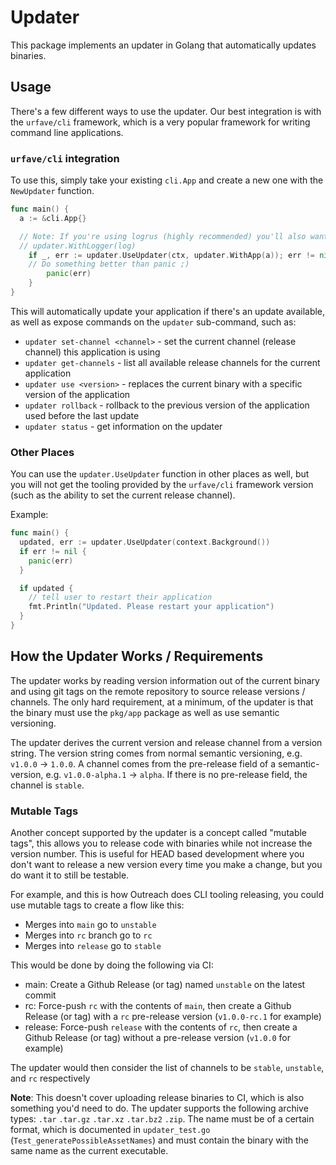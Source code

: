 # Updater

This package implements an updater in Golang that automatically updates binaries.

## Usage

There's a few different ways to use the updater. Our best integration is with the `urfave/cli` framework, which is a very popular framework for writing command line applications.

### `urfave/cli` integration

To use this, simply take your existing `cli.App` and create a new one with the `NewUpdater` function.

```go
func main() {
  a := &cli.App{}

  // Note: If you're using logrus (highly recommended) you'll also want to do
  // updater.WithLogger(log)
	if _, err := updater.UseUpdater(ctx, updater.WithApp(a)); err != nil {
    // Do something better than panic ;)
		panic(err)
	}
}
```

This will automatically update your application if there's an update available, as well as expose
commands on the `updater` sub-command, such as:

  * `updater set-channel <channel>` - set the current channel (release channel) this application is using
  * `updater get-channels` - list all available release channels for the current application
  * `updater use <version>` - replaces the current binary with a specific version of the application
  * `updater rollback` - rollback to the previous version of the application used before the last update
  * `updater status` - get information on the updater

### Other Places

You can use the `updater.UseUpdater` function in other places as well, but you will not get the tooling provided
by the `urfave/cli` framework version (such as the ability to set the current release channel).

Example:

```go
func main() {
  updated, err := updater.UseUpdater(context.Background())
  if err != nil {
    panic(err)
  }

  if updated {
    // tell user to restart their application
    fmt.Println("Updated. Please restart your application")
  }
}
```

## How the Updater Works / Requirements

The updater works by reading version information out of the current binary and using git tags on
the remote repository to source release versions / channels. The only hard requirement, at a minimum,
of the updater is that the binary must use the `pkg/app` package as well as use semantic versioning.

The updater derives the current version and release channel from a version string. The version string
comes from normal semantic versioning, e.g. `v1.0.0` -> `1.0.0`. A channel comes from the pre-release
field of a semantic-version, e.g. `v1.0.0-alpha.1` -> `alpha`. If there is no pre-release field, the
channel is `stable`.

### Mutable Tags

Another concept supported by the updater is a concept called "mutable tags", this allows you to release
code with binaries while not increase the version number. This is useful for HEAD based development where
you don't want to release a new version every time you make a change, but you do want it to still be testable.

For example, and this is how Outreach does CLI tooling releasing, you could use mutable tags to create a flow
like this:

  * Merges into `main` go to `unstable`
  * Merges into `rc` branch go to `rc`
  * Merges into `release` go to `stable`

This would be done by doing the following via CI:

  * main: Create a Github Release (or tag) named `unstable` on the latest commit
  * rc: Force-push `rc` with the contents of `main`, then create a Github Release (or tag) with a `rc` pre-release version (`v1.0.0-rc.1` for example)
  * release: Force-push `release` with the contents of `rc`, then create a Github Release (or tag) without a pre-release version (`v1.0.0` for example)

The updater would then consider the list of channels to be `stable`, `unstable`, and `rc` respectively

**Note**: This doesn't cover uploading release binaries to CI, which is also something you'd need to do. The updater supports
the following archive types: `.tar` `.tar.gz` `.tar.xz` `.tar.bz2` `.zip`. The name must be of a certain format, which is
documented in `updater_test.go` (`Test_generatePossibleAssetNames`) and must contain the binary with the same name as the
current executable.
